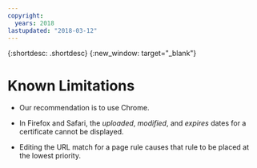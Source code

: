 ```yaml
---
copyright:
  years: 2018
lastupdated: "2018-03-12"
---
```


{:shortdesc: .shortdesc}
{:new_window: target="_blank"}

# Known Limitations

 * Our recommendation is to use Chrome.

 * In Firefox and Safari, the *uploaded*, *modified*, and *expires* dates for a certificate cannot be displayed.

 * Editing the URL match for a page rule causes that rule to be placed at the lowest priority.
